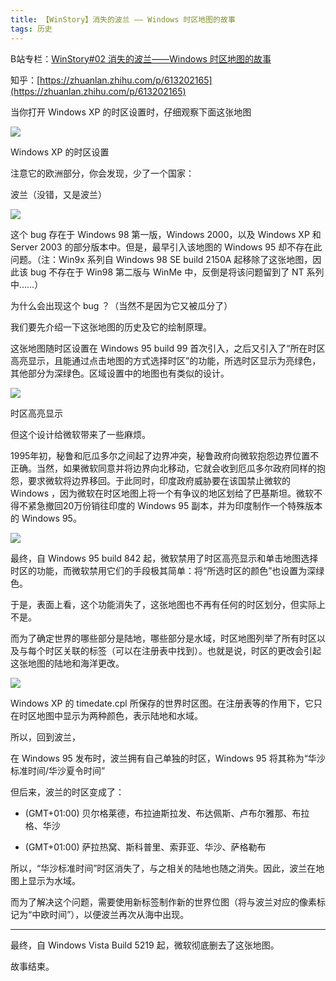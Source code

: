 ```yaml
---
title: 【WinStory】消失的波兰 —— Windows 时区地图的故事
tags: 历史
---
```


B站专栏：[WinStory#02 消失的波兰——Windows 时区地图的故事​](www.bilibili.com/read/cv18277342)

知乎：[https://zhuanlan.zhihu.com/p/613202165](https://zhuanlan.zhihu.com/p/613202165)

当你打开 Windows XP 的时区设置时，仔细观察下面这张地图

![](https://pic1.zhimg.com/80/v2-4818759954e45d2c3b3a4a82e4ed512b_720w.png?source=d16d100b)

Windows XP 的时区设置

注意它的欧洲部分，你会发现，少了一个国家：

波兰（没错，又是波兰）

![](https://picx.zhimg.com/80/v2-d9989c53d014bd37e047e7d885d1fbff_720w.png?source=d16d100b)

这个 bug 存在于 Windows 98 第一版，Windows 2000，以及 Windows XP 和 Server 2003 的部分版本中。但是，最早引入该地图的 Windows 95 却不存在此问题。（注：Win9x 系列自 Windows 98 SE build 2150A 起移除了这张地图，因此该 bug 不存在于 Win98 第二版与 WinMe 中，反倒是将该问题留到了 NT 系列中……）

为什么会出现这个 bug ？（当然不是因为它又被瓜分了）

我们要先介绍一下这张地图的历史及它的绘制原理。

这张地图随时区设置在 Windows 95 build 99 首次引入，之后又引入了“所在时区高亮显示，且能通过点击地图的方式选择时区”的功能，所选时区显示为亮绿色，其他部分为深绿色。区域设置中的地图也有类似的设计。

![](https://picx.zhimg.com/80/v2-43c478d8e3749b64405a256e7b477913_720w.png?source=d16d100b)

时区高亮显示

但这个设计给微软带来了一些麻烦。

1995年初，秘鲁和厄瓜多尔之间起了边界冲突，秘鲁政府向微软抱怨边界位置不正确。当然，如果微软同意并将边界向北移动，它就会收到厄瓜多尔政府同样的抱怨，要求微软将边界移回。于此同时，印度政府威胁要在该国禁止微软的 Windows ，因为微软在时区地图上将一个有争议的地区划给了巴基斯坦。微软不得不紧急撤回20万份销往印度的 Windows 95 副本，并为印度制作一个特殊版本的 Windows 95。

![](https://pic1.zhimg.com/80/v2-0870671b5b9ce658abd5d1d73b10108f_720w.png?source=d16d100b)

最终，自 Windows 95 build 842 起，微软禁用了时区高亮显示和单击地图选择时区的功能，而微软禁用它们的手段极其简单：将“所选时区的颜色”也设置为深绿色。

于是，表面上看，这个功能消失了，这张地图也不再有任何的时区划分，但实际上不是。

而为了确定世界的哪些部分是陆地，哪些部分是水域，时区地图列举了所有时区以及与每个时区关联的标签（可以在注册表中找到）。也就是说，时区的更改会引起这张地图的陆地和海洋更改。

![](https://pica.zhimg.com/80/v2-f2a2d9e5ffbd5aea06d6fcb62052a6ab_720w.png?source=d16d100b)

Windows XP 的 timedate.cpl 所保存的世界时区图。在注册表等的作用下，它只在时区地图中显示为两种颜色，表示陆地和水域。

所以，回到波兰，

在 Windows 95 发布时，波兰拥有自己单独的时区，Windows 95 将其称为“华沙标准时间/华沙夏令时间”

但后来，波兰的时区变成了：

* (GMT+01:00) 贝尔格莱德，布拉迪斯拉发、布达佩斯、卢布尔雅那、布拉格、华沙

* (GMT+01:00) 萨拉热窝、斯科普里、索菲亚、华沙、萨格勒布

所以，“华沙标准时间”时区消失了，与之相关的陆地也随之消失。因此，波兰在地图上显示为水域。

而为了解决这个问题，需要使用新标签制作新的世界位图（将与波兰对应的像素标记为“中欧时间”），以便波兰再次从海中出现。

---

最终，自 Windows Vista Build 5219 起，微软彻底删去了这张地图。

故事结束。


